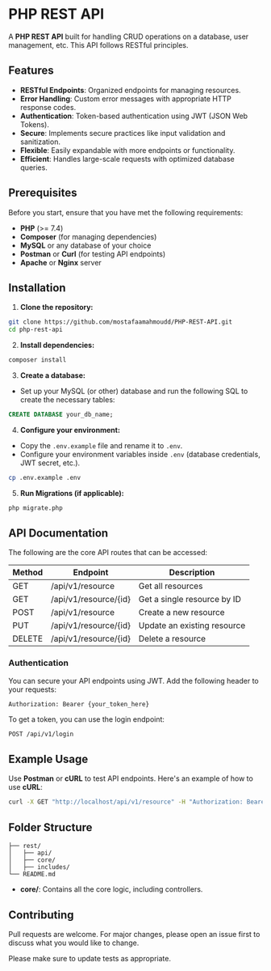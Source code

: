 # PHP REST API

A **PHP REST API** built for handling CRUD operations on a database, user management, etc. This API follows RESTful principles.

## Features

- **RESTful Endpoints**: Organized endpoints for managing resources.
- **Error Handling**: Custom error messages with appropriate HTTP response codes.
- **Authentication**: Token-based authentication using JWT (JSON Web Tokens).
- **Secure**: Implements secure practices like input validation and sanitization.
- **Flexible**: Easily expandable with more endpoints or functionality.
- **Efficient**: Handles large-scale requests with optimized database queries.

## Prerequisites

Before you start, ensure that you have met the following requirements:

- **PHP** (>= 7.4)
- **Composer** (for managing dependencies)
- **MySQL** or any database of your choice
- **Postman** or **Curl** (for testing API endpoints)
- **Apache** or **Nginx** server

## Installation

1. **Clone the repository:**

```bash
git clone https://github.com/mostafaamahmoudd/PHP-REST-API.git
cd php-rest-api
```

2. **Install dependencies:**

```bash
composer install
```

3. **Create a database:**

- Set up your MySQL (or other) database and run the following SQL to create the necessary tables:
```sql
CREATE DATABASE your_db_name;
```

4. **Configure your environment:**

- Copy the `.env.example` file and rename it to `.env`.
- Configure your environment variables inside `.env` (database credentials, JWT secret, etc.).

```bash
cp .env.example .env
```

5. **Run Migrations (if applicable):**

```bash
php migrate.php
```

## API Documentation

The following are the core API routes that can be accessed:

| Method | Endpoint                  | Description                |
|--------|---------------------------|----------------------------|
| GET    | /api/v1/resource           | Get all resources           |
| GET    | /api/v1/resource/{id}      | Get a single resource by ID |
| POST   | /api/v1/resource           | Create a new resource       |
| PUT    | /api/v1/resource/{id}      | Update an existing resource |
| DELETE | /api/v1/resource/{id}      | Delete a resource           |

### Authentication

You can secure your API endpoints using JWT. Add the following header to your requests:

```
Authorization: Bearer {your_token_here}
```

To get a token, you can use the login endpoint:

```bash
POST /api/v1/login
```

## Example Usage

Use **Postman** or **cURL** to test API endpoints. Here's an example of how to use **cURL**:

```bash
curl -X GET "http://localhost/api/v1/resource" -H "Authorization: Bearer {your_token}"
```

## Folder Structure

```
├── rest/
│   ├── api/
│   ├── core/
│   ├── includes/
└── README.md
```

- **core/**: Contains all the core logic, including controllers.

## Contributing

Pull requests are welcome. For major changes, please open an issue first to discuss what you would like to change.

Please make sure to update tests as appropriate.
